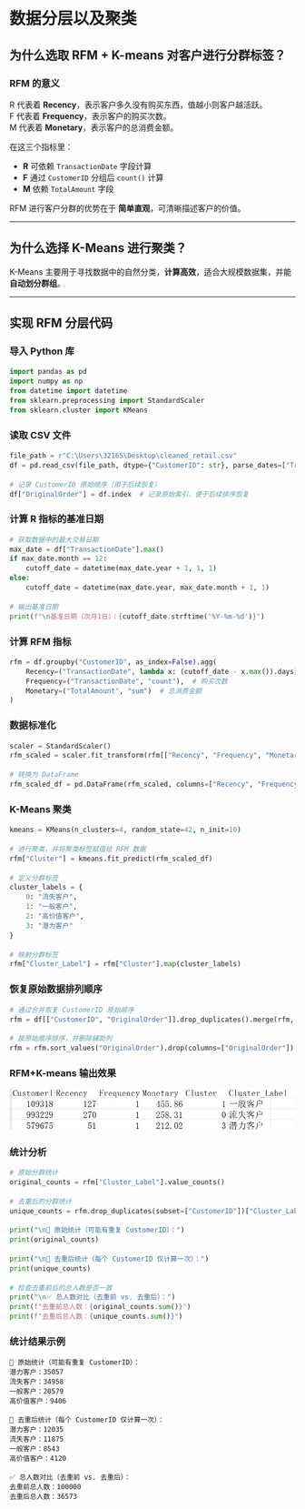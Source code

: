 # 数据分层以及聚类

## 为什么选取 RFM + K-means 对客户进行分群标签？

### RFM 的意义
R 代表着 **Recency**，表示客户多久没有购买东西，值越小则客户越活跃。  
F 代表着 **Frequency**，表示客户的购买次数。  
M 代表着 **Monetary**，表示客户的总消费金额。

在这三个指标里：
- **R** 可依赖 `TransactionDate` 字段计算  
- **F** 通过 `CustomerID` 分组后 `count()` 计算  
- **M** 依赖 `TotalAmount` 字段

RFM 进行客户分群的优势在于 **简单直观**，可清晰描述客户的价值。

---

## 为什么选择 K-Means 进行聚类？
K-Means 主要用于寻找数据中的自然分类，**计算高效**，适合大规模数据集，并能 **自动划分群组**。

---

## 实现 RFM 分层代码

### 导入 Python 库
```python
import pandas as pd
import numpy as np
from datetime import datetime
from sklearn.preprocessing import StandardScaler
from sklearn.cluster import KMeans
```

### 读取 CSV 文件
```python
file_path = r"C:\Users\32165\Desktop\cleaned_retail.csv"
df = pd.read_csv(file_path, dtype={"CustomerID": str}, parse_dates=["TransactionDate"])

# 记录 CustomerID 原始顺序（用于后续恢复）
df["OriginalOrder"] = df.index  # 记录原始索引，便于后续排序恢复
```

### 计算 R 指标的基准日期
```python
# 获取数据中的最大交易日期
max_date = df["TransactionDate"].max()
if max_date.month == 12:
    cutoff_date = datetime(max_date.year + 1, 1, 1)
else:
    cutoff_date = datetime(max_date.year, max_date.month + 1, 1)

# 输出基准日期
print(f"\n基准日期（次月1日）：{cutoff_date.strftime('%Y-%m-%d')}")
```

### 计算 RFM 指标
```python
rfm = df.groupby("CustomerID", as_index=False).agg(
    Recency=("TransactionDate", lambda x: (cutoff_date - x.max()).days),  # 最近购买天数
    Frequency=("TransactionDate", "count"),  # 购买次数
    Monetary=("TotalAmount", "sum")  # 总消费金额
)
```

### 数据标准化
```python
scaler = StandardScaler()
rfm_scaled = scaler.fit_transform(rfm[["Recency", "Frequency", "Monetary"]])

# 转换为 DataFrame 
rfm_scaled_df = pd.DataFrame(rfm_scaled, columns=["Recency", "Frequency", "Monetary"])
```

### K-Means 聚类
```python
kmeans = KMeans(n_clusters=4, random_state=42, n_init=10)

# 进行聚类，并将聚类标签赋值给 RFM 数据
rfm["Cluster"] = kmeans.fit_predict(rfm_scaled_df)

# 定义分群标签
cluster_labels = {
    0: "流失客户",
    1: "一般客户",
    2: "高价值客户",
    3: "潜力客户"
}

# 映射分群标签
rfm["Cluster_Label"] = rfm["Cluster"].map(cluster_labels)
```

### 恢复原始数据排列顺序
```python
# 通过合并恢复 CustomerID 原始顺序
rfm = df[["CustomerID", "OriginalOrder"]].drop_duplicates().merge(rfm, on="CustomerID", how="left")

# 按原始顺序排序，并删除辅助列
rfm = rfm.sort_values("OriginalOrder").drop(columns=["OriginalOrder"])
```

### RFM+K-means 输出效果
![RFM+K-means 输出效果](https://github.com/ilovescho-O-olsomuch/retail-transaction/blob/main/RFM%2BKMEANS.png)

### 统计分析
```python
# 原始分群统计
original_counts = rfm["Cluster_Label"].value_counts()

# 去重后的分群统计
unique_counts = rfm.drop_duplicates(subset=["CustomerID"])["Cluster_Label"].value_counts()

print("\n🔹 原始统计（可能有重复 CustomerID）：")
print(original_counts)

print("\n🔹 去重后统计（每个 CustomerID 仅计算一次）：")
print(unique_counts)

# 检查去重前后的总人数是否一致
print("\n✅ 总人数对比（去重前 vs. 去重后）：")
print(f"去重前总人数：{original_counts.sum()}")
print(f"去重后总人数：{unique_counts.sum()}")
```

### 统计结果示例
```
🔹 原始统计（可能有重复 CustomerID）：
潜力客户：35057  
流失客户：34958  
一般客户：20579  
高价值客户：9406  

🔹 去重后统计（每个 CustomerID 仅计算一次）：
潜力客户：12035  
流失客户：11875  
一般客户：8543  
高价值客户：4120  

✅ 总人数对比（去重前 vs. 去重后）：
去重前总人数：100000  
去重后总人数：36573  
